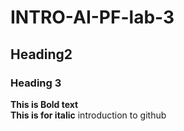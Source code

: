 # INTRO-AI-PF-lab-3
## Heading2
### Heading 3
**This is Bold text**
<Br/>
__This is for italic__
introduction to github
